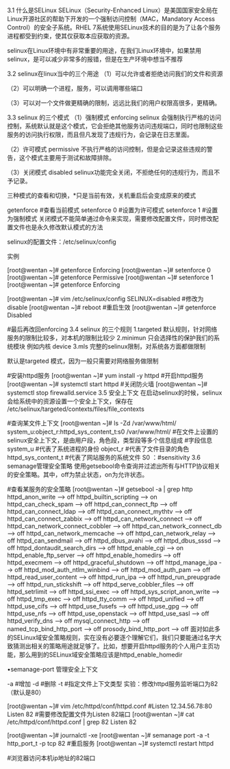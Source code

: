 <div style='display: none'>
  Date: 2022-01-15 22:43:40
  LastEditors: gyg
  LastEditTime: 2022-01-15 22:45:30
  FilePath: \test\1_15@Selinux 安全子系统.mm.md
</div>
3.1 什么是SELinux
SELinux（Security-Enhanced Linux）是美国国家安全局在Linux开源社区的帮助下开发的一个强制访问控制（MAC，Mandatory Access Control）的安全子系统。RHEL 7系统使用SELinux技术的目的是为了让各个服务进程都受到约束，使其仅获取本应获取的资源。

selinux在Linux环境中有非常重要的用途，在我们Linux环境中，如果禁用selinux，是可以减少非常多的报错，但是在生产环境中想当不推荐

3.2 selinux在linux当中的三个用途
（1）可以允许或者拒绝访问我们的文件和资源

（2）可以明确一个进程，服务，可以调用哪些端口

（3）可以对一个文件做更精确的限制，远远比我们的用户权限高很多，更精确。

3.3 selinux 的三个模式
（1）强制模式 enforcing selinux 会强制执行严格的访问控制，系统默认就是这个模式，它会拒绝其他服务访问违规端口，同时也限制这些服务的访问执行权限，而且但凡发现了违规行为，会记录在日志里面。

（2）许可模式 permissive 不执行严格的访问控制，但是会记录这些违规的警告，这个模式主要用于测试和故障排除。

（3）关闭模式 disabled selinux功能完全关闭，不拒绝任何的违规行为，而且不予记录。

三种模式的查看和切换，*只是当前有效，关机重启后会变成原来的模式

getenforce      #查看当前模式
setenforce 0    #设置为许可模式
setenforce 1    #设置为强制模式
关闭模式不能简单通过命令来实现，需要修改配置文件，同时修改配置文件也是永久修改默认模式的方法

selinux的配置文件：/etc/selinux/config

实例

[root@wentan ~]# getenforce 
Enforcing
[root@wentan ~]# setenforce 0
[root@wentan ~]# getenforce 
Permissive
[root@wentan ~]# setenforce 1
[root@wentan ~]# getenforce 
Enforcing

[root@wentan ~]# vim /etc/selinux/config
SELINUX=disabled    #修改为disable
[root@wentan ~]# reboot    #重启生效
[root@wentan ~]# getenforce 
Disabled

#最后再改回enforcing
3.4 selinux 的三个规则
1.targeted 默认规则，针对网络服务的限制比较多，对本机的限制比较少
2.minimun 只会选择性的保护我们的系统模块 例如内核 device 
3.mls 完整的selinux限制，对系统各方面都做限制



默认是targeted 模式，因为一般只需要对网络服务做限制

 #安装httpd服务
[root@wentan ~]# yum install -y httpd
#开启httpd服务
[root@wentan ~]# systemctl start httpd
#关闭防火墙
[root@wentan ~]# systemctl stop firewalld.service
3.5 安全上下文
在启动selinux的时候，selinux会给系统中的资源设置一个安全上下文，保存在 /etc/selinux/targeted/contexts/files/file_contexts

#查询某文件上下文
[root@wentan ~]# ls -Zd /var/www/html/
system_u:object_r:httpd_sys_content_t:s0 /var/www/html/
#在文件上设置的selinux安全上下文，是由用户段，角色段，类型段等多个信息组成
 #字段信息
system_u        #代表了系统进程的身份
object_r        #代表了文件目录的角色
httpd_sys_content_t  #代表了网站服务的系统文件
S0 ：#sensitivity
3.6 semanage管理安全策略
使用getsebool命令查询并过滤出所有与HTTP协议相关的安全策略。其中，off为禁止状态，on为允许状态。

 #查看某服务的安全策略
[root@wentan ~]# getsebool -a | grep http
httpd_anon_write --> off
httpd_builtin_scripting --> on
httpd_can_check_spam --> off
httpd_can_connect_ftp --> off
httpd_can_connect_ldap --> off
httpd_can_connect_mythtv --> off
httpd_can_connect_zabbix --> off
httpd_can_network_connect --> off
httpd_can_network_connect_cobbler --> off
httpd_can_network_connect_db --> off
httpd_can_network_memcache --> off
httpd_can_network_relay --> off
httpd_can_sendmail --> off
httpd_dbus_avahi --> off
httpd_dbus_sssd --> off
httpd_dontaudit_search_dirs --> off
httpd_enable_cgi --> on
httpd_enable_ftp_server --> off
httpd_enable_homedirs --> off
httpd_execmem --> off
httpd_graceful_shutdown --> off
httpd_manage_ipa --> off
httpd_mod_auth_ntlm_winbind --> off
httpd_mod_auth_pam --> off
httpd_read_user_content --> off
httpd_run_ipa --> off
httpd_run_preupgrade --> off
httpd_run_stickshift --> off
httpd_serve_cobbler_files --> off
httpd_setrlimit --> off
httpd_ssi_exec --> off
httpd_sys_script_anon_write --> off
httpd_tmp_exec --> off
httpd_tty_comm --> off
httpd_unified --> off
httpd_use_cifs --> off
httpd_use_fusefs --> off
httpd_use_gpg --> off
httpd_use_nfs --> off
httpd_use_openstack --> off
httpd_use_sasl --> off
httpd_verify_dns --> off
mysql_connect_http --> off
named_tcp_bind_http_port --> off
prosody_bind_http_port --> off
面对如此多的SELinux域安全策略规则，实在没有必要逐个理解它们，我们只要能通过名字大致猜测出相关的策略用途就足够了。比如，想要开启httpd服务的个人用户主页功能，那么用到的SELinux域安全策略应该是httpd_enable_homedir

•semanage-port 管理安全上下文

-a         #增加
-d        #删除
-t        #指定文件上下文类型
实验：修改httpd服务监听端口为82（默认是80）

[root@wentan ~]# vim /etc/httpd/conf/httpd.conf
#Listen 12.34.56.78:80
Listen 82         #需要修改配置文件为Listen 82端口
[root@wentan ~]# cat /etc/httpd/conf/httpd.conf | grep 82
Listen 82

[root@wentan ~]# journalctl -xe
[root@wentan ~]# semanage port -a -t http_port_t -p tcp 82
#重启服务
[root@wentan ~]# systemctl restart httpd

#浏览器访问本机ip地址的82端口